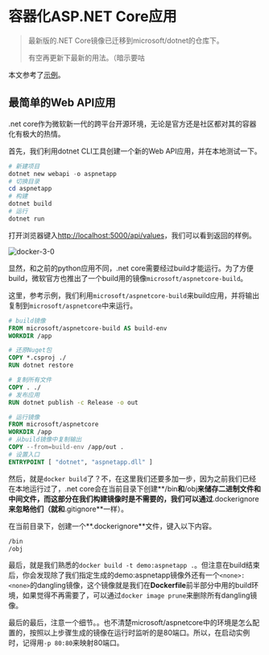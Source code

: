 # 容器化ASP.NET Core应用

> 最新版的.NET Core镜像已迁移到microsoft/dotnet的仓库下。
>
> 有空再更新下最新的用法。（暗示要咕

本文参考了[示例](https://docs.docker.com/engine/examples/dotnetcore/)。

## 最简单的Web API应用

.net core作为微软新一代的跨平台开源环境，无论是官方还是社区都对其的容器化有极大的热情。

首先，我们利用dotnet CLI工具创建一个新的Web API应用，并在本地测试一下。

```PowerShell
# 新建项目
dotnet new webapi -o aspnetapp
# 切换目录
cd aspnetapp
# 构建
dotnet build
# 运行
dotnet run
```

打开浏览器键入[http://localhost:5000/api/values](http://localhost:5000/api/values)，我们可以看到返回的样例。

![docker-3-0](../../Images/Docker/容器化ASPNETCore应用/api样例.png)

显然，和之前的python应用不同，.net core需要经过build才能运行。为了方便build，微软官方也推出了一个build用的镜像`microsoft/aspnetcore-build`。

这里，参考示例，我们利用`microsoft/aspnetcore-build`来build应用，并将输出复制到`microsoft/aspnetcore`中来运行。

```Dockerfile
# build镜像
FROM microsoft/aspnetcore-build AS build-env
WORKDIR /app

# 还原Nuget包
COPY *.csproj ./
RUN dotnet restore

# 复制所有文件
COPY . ./
# 发布应用
RUN dotnet publish -c Release -o out

# 运行镜像
FROM microsoft/aspnetcore
WORKDIR /app
# 从build镜像中复制输出
COPY --from=build-env /app/out .
# 设置入口
ENTRYPOINT [ "dotnet", "aspnetapp.dll" ]
```

然后，就是`docker build`了？不，在这里我们还要多加一步，因为之前我们已经在本地运行过了，.net core会在当前目录下创建**/bin**和**/obj**来储存二进制文件和中间文件，而这部分在我们构建镜像时是不需要的，我们可以通过**.dockerignore**来忽略他们（就和**.gitignore**一样）。

在当前目录下，创建一个**.dockerignore**文件，键入以下内容。

```txt
/bin
/obj
```

最后，就是我们熟悉的`docker build -t demo:aspnetapp .`。但注意在build结束后，你会发现除了我们指定生成的demo:aspnetapp镜像外还有一个`<none>:<none>`的dangling镜像，这个镜像就是我们在**Dockerfile**前半部分中用的build环境，如果觉得不再需要了，可以通过`docker image prune`来删除所有dangling镜像。

最后的最后，注意一个细节。。也不清楚microsoft/aspnetcore中的环境是怎么配置的，按照以上步骤生成的镜像在运行时监听的是80端口。所以，在启动实例时，记得用`-p 80:80`来映射80端口。